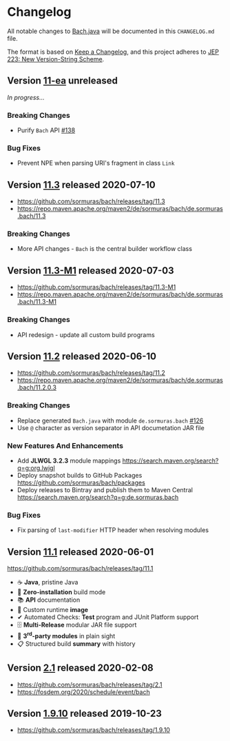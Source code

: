 # Changelog
All notable changes to [Bach.java](https://github.com/sormuras/bach) will be documented in this `CHANGELOG.md` file.

The format is based on [Keep a Changelog](https://keepachangelog.com),
and this project adheres to [JEP 223: New Version-String Scheme](https://openjdk.java.net/jeps/223).

## Version [11-ea] unreleased

_In progress..._

### Breaking Changes
- Purify `Bach` API [#138]
### Bug Fixes
- Prevent NPE when parsing URI's fragment in class `Link`

## Version [11.3] released 2020-07-10

- https://github.com/sormuras/bach/releases/tag/11.3
- https://repo.maven.apache.org/maven2/de/sormuras/bach/de.sormuras.bach/11.3

### Breaking Changes
- More API changes - `Bach` is the central builder workflow class

## Version [11.3-M1] released 2020-07-03

- https://github.com/sormuras/bach/releases/tag/11.3-M1
- https://repo.maven.apache.org/maven2/de/sormuras/bach/de.sormuras.bach/11.3-M1

### Breaking Changes
- API redesign - update all custom build programs

## Version [11.2] released 2020-06-10

- https://github.com/sormuras/bach/releases/tag/11.2
- https://repo.maven.apache.org/maven2/de/sormuras/bach/de.sormuras.bach/11.2.0.3

### Breaking Changes
- Replace generated `Bach.java` with module `de.sormuras.bach` [#126]
- Use `@` character as version separator in API documetation JAR file
### New Features And Enhancements
- Add **JLWGL 3.2.3** module mappings https://search.maven.org/search?q=g:org.lwjgl
- Deploy snapshot builds to GitHub Packages https://github.com/sormuras/bach/packages
- Deploy releases to Bintray and publish them to Maven Central https://search.maven.org/search?q=g:de.sormuras.bach
### Bug Fixes
- Fix parsing of `last-modifier` HTTP header when resolving modules

## Version [11.1] released 2020-06-01

https://github.com/sormuras/bach/releases/tag/11.1

- ☕ **Java**, pristine Java
- 🚀 **Zero-installation** build mode
- 📚 **API** documentation
- 💾 Custom runtime **image**
- ✔ Automated Checks: **Test** program and JUnit Platform support
- 🗄 **Multi-Release** modular JAR file support
- 🧩 **3<sup>rd</sup>-party modules** in plain sight
- 📋 Structured build **summary** with history

## Version [2.1] released 2020-02-08

- https://github.com/sormuras/bach/releases/tag/2.1
- https://fosdem.org/2020/schedule/event/bach

## Version [1.9.10] released 2019-10-23

- https://github.com/sormuras/bach/releases/tag/1.9.10

[11-ea]: https://github.com/sormuras/bach/compare/11.3...master
[11.3]: https://github.com/sormuras/bach/compare/11.3-M1...11.3
[11.3-M1]: https://github.com/sormuras/bach/compare/11.2...11.3-M1
[11.2]: https://github.com/sormuras/bach/compare/11.1...11.2
[11.1]: https://github.com/sormuras/bach/commits/11.1
[2.1]: https://github.com/sormuras/bach/compare/2.0...2.1
[1.9.10]: https://github.com/sormuras/bach/compare/1.9.1...1.9.10
[#126]: https://github.com/sormuras/bach/issues/126
[#138]: https://github.com/sormuras/bach/issues/138
